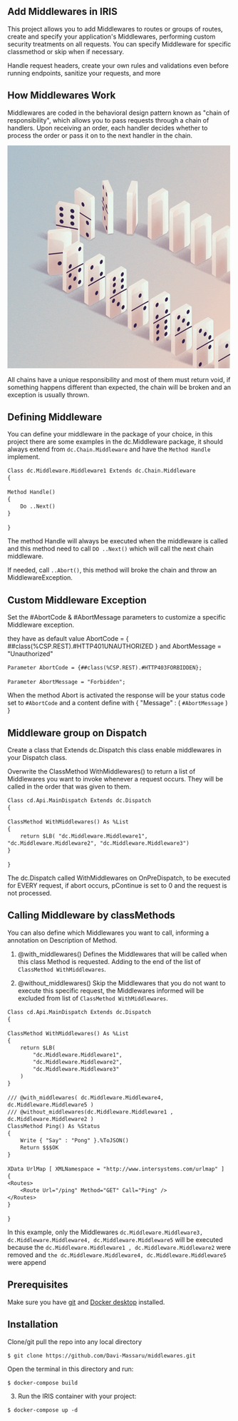 ## Add Middlewares in IRIS
This project allows you to add Middlewares to routes or groups of routes, create and specify your application's Middlewares, performing custom security treatments on all requests.
You can specify Middleware for specific classmethod or skip when if necessary.

Handle request headers, create your own rules and validations even before running endpoints, sanitize your requests, and more

## How Middlewares Work

Middlewares are coded in the behavioral design pattern known as "chain of responsibility", which allows you to pass requests through a chain of handlers. Upon receiving an order, each handler decides whether to process the order or pass it on to the next handler in the chain.

<img src="https://raw.githubusercontent.com/Davi-Massaru/middlewares/master/README/domino.gif"></img>

All chains have a unique responsibility and most of them must return void, if something happens different than expected, the chain will be broken and an exception is usually thrown.

## Defining Middleware

You can define your middleware in the package of your choice, in this project there are some examples in the dc.Middleware package, it should always extend from ```dc.Chain.Middleware``` and have the ```Method Handle``` implement.

```
Class dc.Middleware.Middleware1 Extends dc.Chain.Middleware
{

Method Handle()
{
    Do ..Next()
}

}
```

The method Handle will always be executed when the middleware is called and this method need to call ```DO ..Next()``` which will call the next chain middleware.

If needed, call ```..Abort()```, this method will broke the chain and throw an MiddlewareException.

## Custom Middleware Exception

Set the #AbortCode & #AbortMessage parameters to customize a specific Middleware exception.

they have as default value AbortCode = { ##class(%CSP.REST).#HTTP401UNAUTHORIZED } and AbortMessage = "Unauthorized"

```
Parameter AbortCode = {##class(%CSP.REST).#HTTP403FORBIDDEN};

Parameter AbortMessage = "Forbidden";
```
When the method Abort is activated the response will be your status code set to ```#AbortCode``` and a content define with { "Message" : ( ```#AbortMessage``` ) }

## Middleware group on Dispatch

Create a class that Extends dc.Dispatch this class enable middlewares in your Dispatch class.

Overwrite the ClassMethod WithMiddlewares() to return a list of Middlewares you want to invoke whenever a request occurs. They will be called in the order that was given to them.

```
Class cd.Api.MainDispatch Extends dc.Dispatch
{

ClassMethod WithMiddlewares() As %List
{
    return $LB( "dc.Middleware.Middleware1", "dc.Middleware.Middleware2", "dc.Middleware.Middleware3")
}

}
```

The dc.Dispatch called WithMiddlewares on OnPreDispatch, to be executed for EVERY request, if abort occurs, pContinue is set to 0 and the request is not processed.

## Calling Middleware by classMethods

You can also define which Middlewares you want to call, informing a annotation on Description of Method.

1. @with_middlewares() Defines the Middlewares that will be called when this class Method is requested. Adding to the end of the list of ```ClassMethod WithMiddlewares```.

2. @without_middlewares() Skip the Middlewares that you do not want to execute this specific request, the Middlewares informed will be excluded from list of ```ClassMethod WithMiddlewares```.

```
Class cd.Api.MainDispatch Extends dc.Dispatch
{

ClassMethod WithMiddlewares() As %List
{
    return $LB(
        "dc.Middleware.Middleware1",
        "dc.Middleware.Middleware2",
        "dc.Middleware.Middleware3"
    )
}

/// @with_middlewares( dc.Middleware.Middleware4, dc.Middleware.Middleware5 )
/// @without_middlewares(dc.Middleware.Middleware1 , dc.Middleware.Middleware2 )
ClassMethod Ping() As %Status
{
    Write { "Say" : "Pong" }.%ToJSON()
    Return $$$OK
}

XData UrlMap [ XMLNamespace = "http://www.intersystems.com/urlmap" ]
{
<Routes>
    <Route Url="/ping" Method="GET" Call="Ping" />
</Routes>
}

}
```
In this example, only the Middlewares ```dc.Middleware.Middleware3, dc.Middleware.Middleware4, dc.Middleware.Middleware5``` will be executed because the ```dc.Middleware.Middleware1 , dc.Middleware.Middleware2``` were removed and ```the dc.Middleware.Middleware4, dc.Middleware.Middleware5``` were append


## Prerequisites
Make sure you have [git](https://git-scm.com/book/en/v2/Getting-Started-Installing-Git) and [Docker desktop](https://www.docker.com/products/docker-desktop) installed.

## Installation 

Clone/git pull the repo into any local directory

```
$ git clone https://github.com/Davi-Massaru/middlewares.git
```

Open the terminal in this directory and run:

```
$ docker-compose build
```

3. Run the IRIS container with your project:

```
$ docker-compose up -d
```